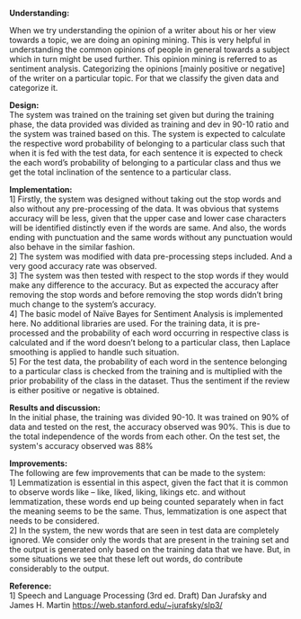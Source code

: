 **Understanding:**

When we try understanding the opinion of a writer about his or her view towards a topic, we
are doing an opining mining. This is very helpful in understanding the common opinions of
people in general towards a subject which in turn might be used further. This opinion mining
is referred to as sentiment analysis. Categorizing the opinions [mainly positive or negative] of
the writer on a particular topic. For that we classify the given data and categorize it.

**Design:**  
The system was trained on the training set given but during the training phase, the data
provided was divided as training and dev in 90-10 ratio and the system was trained based on
this. The system is expected to calculate the respective word probability of belonging to a
particular class such that when it is fed with the test data, for each sentence it is expected to
check the each word’s probability of belonging to a particular class and thus we get the total
inclination of the sentence to a particular class.

**Implementation:**  
  1] Firstly, the system was designed without taking out the stop words and also without any
pre-processing of the data. It was obvious that systems accuracy will be less, given that the
upper case and lower case characters will be identified distinctly even if the words are same.
And also, the words ending with punctuation and the same words without any punctuation
would also behave in the similar fashion.  
  2] The system was modified with data pre-processing steps included. And a very good
accuracy rate was observed.  
  3] The system was then tested with respect to the stop words if they would make any
difference to the accuracy. But as expected the accuracy after removing the stop words and
before removing the stop words didn’t bring much change to the system’s accuracy.  
  4] The basic model of Naïve Bayes for Sentiment Analysis is implemented here. No
additional libraries are used. For the training data, it is pre-processed and the probability of
each word occurring in respective class is calculated and if the word doesn’t belong to a
particular class, then Laplace smoothing is applied to handle such situation.  
  5] For the test data, the probability of each word in the sentence belonging to a particular
class is checked from the training and is multiplied with the prior probability of the class in
the dataset. Thus the sentiment if the review is either positive or negative is obtained.  

**Results and discussion:**  
In the initial phase, the training was divided 90-10. It was trained on 90% of data and tested
on the rest, the accuracy observed was 90%. This is due to the total independence of the
words from each other. On the test set, the system's accuracy observed was 88%

**Improvements:**  
The following are few improvements that can be made to the system:  
  1] Lemmatization is essential in this aspect, given the fact that it is common to observe words
like – like, liked, liking, likings etc. and without lemmatization, these words end up being
counted separately when in fact the meaning seems to be the same. Thus, lemmatization is
one aspect that needs to be considered.  
  2] In the system, the new words that are seen in test data are completely ignored. We consider
only the words that are present in the training set and the output is generated only based on
the training data that we have. But, in some situations we see that these left out words, do
contribute considerably to the output.  

**Reference:**  
  1] Speech and Language Processing (3rd ed. Draft) Dan Jurafsky and James H. Martin
https://web.stanford.edu/~jurafsky/slp3/  
